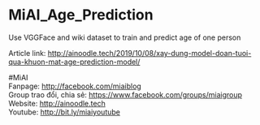# MiAI_Age_Prediction
Use VGGFace and wiki dataset to train and predict age of one person

Article link: http://ainoodle.tech/2019/10/08/xay-dung-model-doan-tuoi-qua-khuon-mat-age-prediction-model/

#MìAI <br>
Fanpage: http://facebook.com/miaiblog<br>
Group trao đổi, chia sẻ: https://www.facebook.com/groups/miaigroup<br>
Website: http://ainoodle.tech<br>
Youtube: http://bit.ly/miaiyoutube<br>
